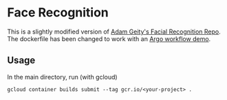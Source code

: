 # Face Recognition
This is a slightly modified version of [Adam Geity's Facial Recognition Repo](https://github.com/ageitgey/face_recognition). The dockerfile has been changed to work with an [Argo workflow demo](https://github.com/EliZucker/Argo-Workflow-Test).

## Usage
In the main directory, run (with gcloud)
```
gcloud container builds submit --tag gcr.io/<your-project> . 
```
